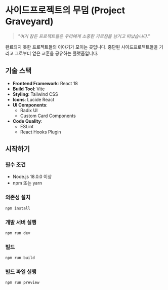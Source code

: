 # 사이드프로젝트의 무덤 (Project Graveyard)

> _"여기 잠든 프로젝트들은 우리에게 소중한 가르침을 남기고 떠났습니다."_

완료되지 못한 프로젝트들의 이야기가 모이는 곳입니다. 중단된 사이드프로젝트들을 기리고 그로부터 얻은 교훈을 공유하는 플랫폼입니다.

## 기술 스택

- **Frontend Framework**: React 18
- **Build Tool**: Vite
- **Styling**: Tailwind CSS
- **Icons**: Lucide React
- **UI Components**:
  - Radix UI
  - Custom Card Components
- **Code Quality**:
  - ESLint
  - React Hooks Plugin

## 시작하기

### 필수 조건

- Node.js 18.0.0 이상
- npm 또는 yarn

### 의존성 설치

```bash
npm install
```

### 개발 서버 실행

```bash
npm run dev
```

### 빌드

```bash
npm run build
```

### 빌드 파일 실행

```bash
npm run preview
```
